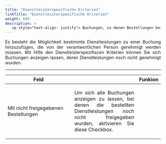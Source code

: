 ```yaml
---
title: "Dienstleisterspezifische Kriterien"
linkTitle: "Dienstleisterspezifische Kriterien"
weight: 600
description: >
   <p style="text-align: justify"> Buchungen, zu denen Bestellungen bei einem Dienstleister noch nicht freigegeben wurden oder die Menge noch nicht spezifiziert wurde. </p>
---
```

<p style="text-align: justify"> Es besteht die Möglichkeit bestimmte Dienstleistungen zu einer Buchung hinzuzufügen, die von der verantwortlichen Person genehmigt werden müssen. Mit Hilfe den Dienstleisterspezifiscen Kriterien können Sie sich Buchungen anzeigen lassen, deren Dienstleistungen noch nicht genehmigt wurden. </p>

<!-- Bild Suchkriterien Buchungen dienstleisterspez Kriterien -->

---
|<div style="width:200px">Feld</div>||Funkion|
|---|---|---|
|Mit nicht freigegebenen </br> Bestellungen|<p style="text-align: justify"> Um sich alle Buchungen anzeigen zu lassen, bei denen die bestellten Dienstleistungen noch nicht freigegeben wurden, aktivieren Sie diese Checkbox. </p>|